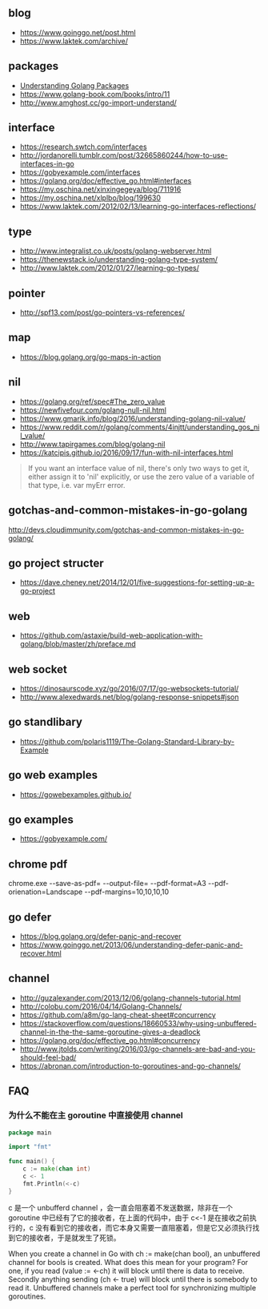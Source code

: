 ## blog

- https://www.goinggo.net/post.html
- https://www.laktek.com/archive/

## packages

- [Understanding Golang Packages](https://thenewstack.io/understanding-golang-packages/)
- https://www.golang-book.com/books/intro/11
- http://www.amghost.cc/go-import-understand/

## interface

- https://research.swtch.com/interfaces
- http://jordanorelli.tumblr.com/post/32665860244/how-to-use-interfaces-in-go
- https://gobyexample.com/interfaces
- https://golang.org/doc/effective_go.html#interfaces
- https://my.oschina.net/xinxingegeya/blog/711916
- https://my.oschina.net/xlplbo/blog/199630
- https://www.laktek.com/2012/02/13/learning-go-interfaces-reflections/

## type

- http://www.integralist.co.uk/posts/golang-webserver.html
- https://thenewstack.io/understanding-golang-type-system/
- http://www.laktek.com/2012/01/27/learning-go-types/

## pointer

- http://spf13.com/post/go-pointers-vs-references/

## map 

- https://blog.golang.org/go-maps-in-action

## nil

- https://golang.org/ref/spec#The_zero_value
- https://newfivefour.com/golang-null-nil.html
- https://www.gmarik.info/blog/2016/understanding-golang-nil-value/
- https://www.reddit.com/r/golang/comments/4injtt/understanding_gos_nil_value/
- http://www.tapirgames.com/blog/golang-nil
- https://katcipis.github.io/2016/09/17/fun-with-nil-interfaces.html

> If you want an interface value of nil, there's only two ways to get it, either assign it to 'nil' explicitly, or use the zero value of a variable of that type, i.e. var myErr error.

## gotchas-and-common-mistakes-in-go-golang

http://devs.cloudimmunity.com/gotchas-and-common-mistakes-in-go-golang/

## go project structer


- https://dave.cheney.net/2014/12/01/five-suggestions-for-setting-up-a-go-project

## web

- https://github.com/astaxie/build-web-application-with-golang/blob/master/zh/preface.md


## web socket

- https://dinosaurscode.xyz/go/2016/07/17/go-websockets-tutorial/
- http://www.alexedwards.net/blog/golang-response-snippets#json

## go standlibary

- https://github.com/polaris1119/The-Golang-Standard-Library-by-Example


## go web examples

- https://gowebexamples.github.io/

## go examples

- https://gobyexample.com/


## chrome pdf
chrome.exe --save-as-pdf=<url> --output-file=<path-to-file> --pdf-format=A3 --pdf-orienation=Landscape --pdf-margins=10,10,10,10


## go defer

- https://blog.golang.org/defer-panic-and-recover
- https://www.goinggo.net/2013/06/understanding-defer-panic-and-recover.html

## channel

- http://guzalexander.com/2013/12/06/golang-channels-tutorial.html
- http://colobu.com/2016/04/14/Golang-Channels/
- https://github.com/a8m/go-lang-cheat-sheet#concurrency
- https://stackoverflow.com/questions/18660533/why-using-unbuffered-channel-in-the-the-same-goroutine-gives-a-deadlock
- https://golang.org/doc/effective_go.html#concurrency
- http://www.jtolds.com/writing/2016/03/go-channels-are-bad-and-you-should-feel-bad/
- https://abronan.com/introduction-to-goroutines-and-go-channels/


## FAQ

### 为什么不能在主 goroutine 中直接使用 channel

```go
package main

import "fmt"

func main() {
    c := make(chan int)    
    c <- 1   
    fmt.Println(<-c)
}
```

c 是一个 unbufferd channel ，会一直会阻塞着不发送数据，除非在一个 goroutine 中已经有了它的接收者，在上面的代码中，由于 c<-1 是在接收之前执行的，c 没有看到它的接收者，而它本身又需要一直阻塞着，但是它又必须执行找到它的接收者，于是就发生了死锁。

When you create a channel in Go with ch := make(chan bool), an unbuffered channel for bools is created. What does this mean for your program? For one, if you read (value := <-ch) it will block until there is data to receive. Secondly anything sending (ch <- true) will block until there is somebody to read it. Unbuffered channels make a perfect tool for synchronizing multiple goroutines.




